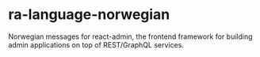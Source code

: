 # ra-language-norwegian
Norwegian messages for react-admin, the frontend framework for building admin applications on top of REST/GraphQL services.
